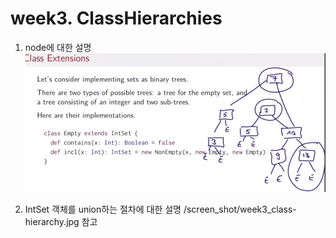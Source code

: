 

# week3. ClassHierarchies
1. node에 대한 설명
![Class Extension](https://github.com/freepsw/FunctionalProgrammingScala/blob/master/screen_shot/week3-4_01.PNG?raw=true)

2. IntSet 객체를 union하는 절차에 대한 설명
/screen_shot/week3_class-hierarchy.jpg 참고
